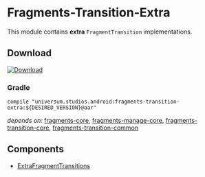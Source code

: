 Fragments-Transition-Extra
===============

This module contains **extra** `FragmentTransition` implementations.

## Download ##
[![Download](https://api.bintray.com/packages/universum-studios/android/universum.studios.android%3Afragments/images/download.svg)](https://bintray.com/universum-studios/android/universum.studios.android%3Afragments/_latestVersion)

### Gradle ###

    compile "universum.studios.android:fragments-transition-extra:${DESIRED_VERSION}@aar"

_depends on:_
[fragments-core](https://github.com/universum-studios/android_fragments/tree/master/library-core),
[fragments-manage-core](https://github.com/universum-studios/android_fragments/tree/master/library-manage-core),
[fragments-transition-core](https://github.com/universum-studios/android_fragments/tree/master/library-transition-core),
[fragments-transition-common](https://github.com/universum-studios/android_fragments/tree/master/library-transition-common)

## Components ##

- [ExtraFragmentTransitions](https://github.com/universum-studios/android_fragments/tree/master/library-transition-extra/src/main/java/universum/studios/android/fragment/transition/ExtraFragmentTransitions.java)
